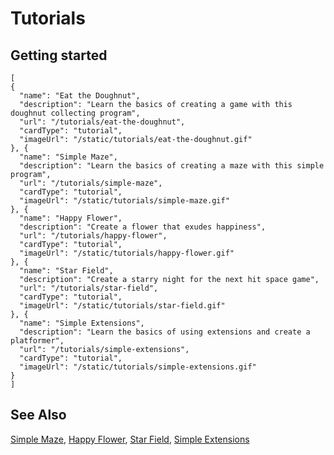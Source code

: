 # Tutorials


## Getting started

```codecard
[
{
  "name": "Eat the Doughnut",
  "description": "Learn the basics of creating a game with this doughnut collecting program",
  "url": "/tutorials/eat-the-doughnut",
  "cardType": "tutorial",
  "imageUrl": "/static/tutorials/eat-the-doughnut.gif"
}, {
  "name": "Simple Maze",
  "description": "Learn the basics of creating a maze with this simple program",
  "url": "/tutorials/simple-maze",
  "cardType": "tutorial",
  "imageUrl": "/static/tutorials/simple-maze.gif"
}, {
  "name": "Happy Flower",
  "description": "Create a flower that exudes happiness",
  "url": "/tutorials/happy-flower",
  "cardType": "tutorial",
  "imageUrl": "/static/tutorials/happy-flower.gif"
}, {
  "name": "Star Field",
  "description": "Create a starry night for the next hit space game",
  "url": "/tutorials/star-field",
  "cardType": "tutorial",
  "imageUrl": "/static/tutorials/star-field.gif"
}, {
  "name": "Simple Extensions",
  "description": "Learn the basics of using extensions and create a platformer",
  "url": "/tutorials/simple-extensions",
  "cardType": "tutorial",
  "imageUrl": "/static/tutorials/simple-extensions.gif"
}
]
```

## See Also

[Simple Maze](/tutorials/simple-maze),
[Happy Flower](/tutorials/happy-flower),
[Star Field](/tutorials/star-field),
[Simple Extensions](/tutorials/simple-extensions)
